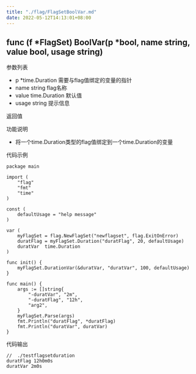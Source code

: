 ```yaml
---
title: "./flag/FlagSetBoolVar.md"
date: 2022-05-12T14:13:01+08:00
---
```

## func (f *FlagSet) BoolVar(p *bool, name string, value bool, usage string)

参数列表
- p *time.Duration  需要与flag值绑定的变量的指针
- name string   flag名称
- value time.Duration   默认值
- usage string  提示信息

返回值

功能说明
- 将一个time.Duration类型的flag值绑定到一个time.Duration的变量 


代码示例
        
    package main
    
    import (
    	"flag"
    	"fmt"
    	"time"
    )
    
    const (
    	defaultUsage = "help message"
    )
    
    var (
    	myFlagSet = flag.NewFlagSet("newflagset", flag.ExitOnError)
    	duratFlag = myFlagSet.Duration("duratFlag", 20, defaultUsage)
    	duratVar  time.Duration
    )
    
    func init() {
    	myFlagSet.DurationVar(&duratVar, "duratVar", 100, defaultUsage)
    }
    
    func main() {
    	args := []string{
    		"-duratVar", "2m",
    		"-duratFlag", "12h",
    		"arg2",
    	}
    	myFlagSet.Parse(args)
    	fmt.Println("duratFlag", *duratFlag)
    	fmt.Println("duratVar", duratVar)
    }

代码输出
    
    //  ./testflagsetduration 
    duratFlag 12h0m0s
    duratVar 2m0s

